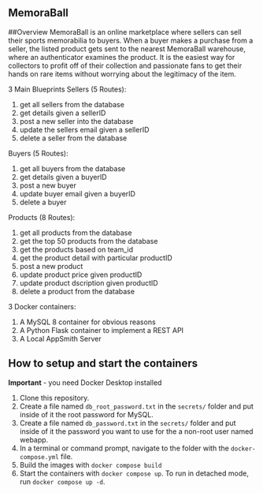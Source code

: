 ## MemoraBall

##Overview
MemoraBall is an online marketplace where sellers can sell their sports memorabilia to buyers. When a buyer makes a purchase from a seller, the listed product gets sent to the nearest MemoraBall warehouse, where an authenticator examines the product. It is the easiest way for collectors to profit off of their collection and passionate fans to get their hands on rare items without worrying about the legitimacy of the item.

3 Main Blueprints
Sellers (5 Routes):
1. get all sellers from the database
2. get details given a sellerID
3. post a new seller into the database
4. update the sellers email given a sellerID
5. delete a seller from the database 

Buyers (5 Routes):
1. get all buyers from the database
2. get details given a buyerID
3. post a new buyer
4. update buyer email given a buyerID
5. delete a buyer 

Products (8 Routes):
1. get all products from the database
2. get the top 50 products from the database
3. get the products based on team_id
4. get the product detail with particular productID
5. post a new product
6. update product price given productID
7. update product dscription given productID
8. delete a product from the database

3 Docker containers: 
1. A MySQL 8 container for obvious reasons
1. A Python Flask container to implement a REST API
1. A Local AppSmith Server

## How to setup and start the containers
**Important** - you need Docker Desktop installed

1. Clone this repository.  
1. Create a file named `db_root_password.txt` in the `secrets/` folder and put inside of it the root password for MySQL. 
1. Create a file named `db_password.txt` in the `secrets/` folder and put inside of it the password you want to use for the a non-root user named webapp. 
1. In a terminal or command prompt, navigate to the folder with the `docker-compose.yml` file.  
1. Build the images with `docker compose build`
1. Start the containers with `docker compose up`.  To run in detached mode, run `docker compose up -d`. 




